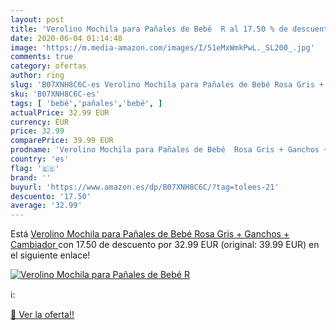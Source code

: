 ```yaml
---
layout: post
title: 'Verolino Mochila para Pañales de Bebé  R al 17.50 % de descuento'
date: 2020-06-04 01:14:48
image: 'https://m.media-amazon.com/images/I/51eMxWmkPwL._SL200_.jpg'
comments: true
category: ofertas
author: ring
slug: 'B07XNH8C6C-es Verolino Mochila para Pañales de Bebé Rosa Gris + Ganchos...'
sku: 'B07XNH8C6C-es'
tags: [ 'bebé','pañales','bebé', ]
actualPrice: 32.99 EUR
currency: EUR
price: 32.99
comparePrice: 39.99 EUR
prodname: 'Verolino Mochila para Pañales de Bebé  Rosa Gris + Ganchos + Cambiador '
country: 'es'
flag: '🇪🇸'
brand: ''
buyurl: 'https://www.amazon.es/dp/B07XNH8C6C/?tag=tolees-21'
descuento: '17.50'
average: '32.99'
---
```


Está [Verolino Mochila para Pañales de Bebé  Rosa Gris + Ganchos + Cambiador ](https://www.amazon.es/dp/B07XNH8C6C/?tag=tolees-21) con 17.50 de descuento por 32.99 EUR (original: 39.99 EUR) en el siguiente enlace!

[![Verolino Mochila para Pañales de Bebé  R](https://m.media-amazon.com/images/I/51eMxWmkPwL._SL200_.jpg)](https://www.amazon.es/dp/B07XNH8C6C/?tag=tolees-21)

ℹ️:


[🛒 Ver la oferta!!](https://www.amazon.es/dp/B07XNH8C6C/?tag=tolees-21)
